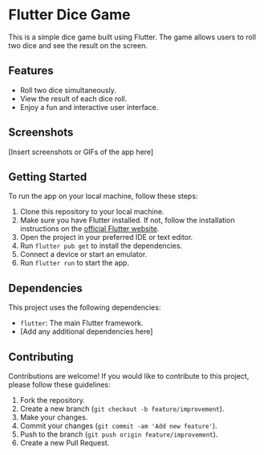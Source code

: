 # Flutter Dice Game

This is a simple dice game built using Flutter. The game allows users to roll two dice and see the result on the screen.

## Features

- Roll two dice simultaneously.
- View the result of each dice roll.
- Enjoy a fun and interactive user interface.

## Screenshots

[Insert screenshots or GIFs of the app here]

## Getting Started

To run the app on your local machine, follow these steps:

1. Clone this repository to your local machine.
2. Make sure you have Flutter installed. If not, follow the installation instructions on the [official Flutter website](https://flutter.dev/docs/get-started/install).
3. Open the project in your preferred IDE or text editor.
4. Run `flutter pub get` to install the dependencies.
5. Connect a device or start an emulator.
6. Run `flutter run` to start the app.

## Dependencies

This project uses the following dependencies:

- `flutter`: The main Flutter framework.
- [Add any additional dependencies here]

## Contributing

Contributions are welcome! If you would like to contribute to this project, please follow these guidelines:

1. Fork the repository.
2. Create a new branch (`git checkout -b feature/improvement`).
3. Make your changes.
4. Commit your changes (`git commit -am 'Add new feature'`).
5. Push to the branch (`git push origin feature/improvement`).
6. Create a new Pull Request.


